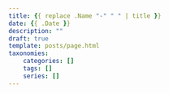 ```yaml
---
title: {{ replace .Name "-" " " | title }}
date: {{ .Date }}
description: ""
draft: true
template: posts/page.html
taxonomies:
    categories: []
    tags: []
    series: []
---
```


<!-- more -->